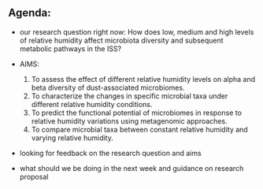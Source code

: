 ## Agenda: 
- our research question right now: How does low, medium and high levels of relative humidity affect microbiota diversity and subsequent metabolic pathways in the ISS?
- AIMS:
  1. To assess the effect of different relative humidity levels on alpha and beta diversity of dust-associated microbiomes.
  2. To characterize the changes in specific microbial taxa under different relative humidity  conditions.
  3. To predict the functional potential of microbiomes in response to relative humidity variations using metagenomic approaches.
  4. To compare microbial taxa between constant relative humidity and varying relative humidity.

- looking for feedback on the research question and aims

- what should we be doing in the next week and guidance on research proposal
